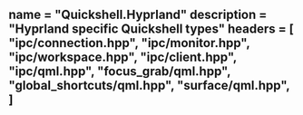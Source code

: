 name = "Quickshell.Hyprland"
description = "Hyprland specific Quickshell types"
headers = [
	"ipc/connection.hpp",
	"ipc/monitor.hpp",
	"ipc/workspace.hpp",
	"ipc/client.hpp",
	"ipc/qml.hpp",
	"focus_grab/qml.hpp",
	"global_shortcuts/qml.hpp",
	"surface/qml.hpp",
]
-----
